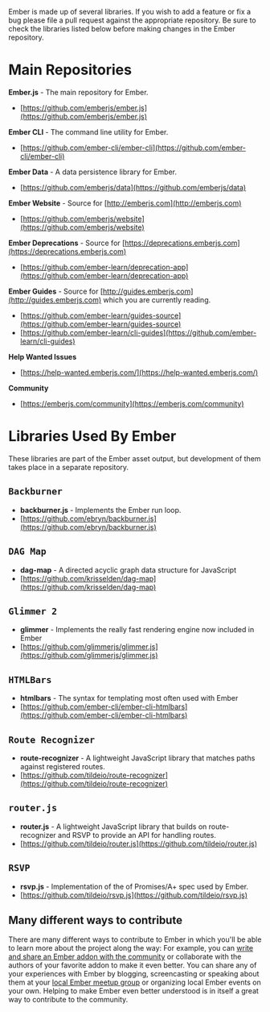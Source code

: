 Ember is made up of several libraries. If you wish to add a feature or fix a bug please file a pull request against the appropriate repository. Be sure to check the libraries listed below before making changes in the Ember repository.

# Main Repositories
**Ember.js** - The main repository for Ember.

* [https://github.com/emberjs/ember.js](https://github.com/emberjs/ember.js)

**Ember CLI** - The command line utility for Ember.

* [https://github.com/ember-cli/ember-cli](https://github.com/ember-cli/ember-cli)

**Ember Data** - A data persistence library for Ember.

* [https://github.com/emberjs/data](https://github.com/emberjs/data)

**Ember Website** - Source for [http://emberjs.com](http://emberjs.com)

* [https://github.com/emberjs/website](https://github.com/emberjs/website)

**Ember Deprecations** - Source for [https://deprecations.emberjs.com](https://deprecations.emberjs.com)
* [https://github.com/ember-learn/deprecation-app](https://github.com/ember-learn/deprecation-app)

**Ember Guides** - Source for [http://guides.emberjs.com](http://guides.emberjs.com) which you are currently reading.
* [https://github.com/ember-learn/guides-source](https://github.com/ember-learn/guides-source)
* [https://github.com/ember-learn/cli-guides](https://github.com/ember-learn/cli-guides)

**Help Wanted Issues**
* [https://help-wanted.emberjs.com/](https://help-wanted.emberjs.com/)

**Community**
* [https://emberjs.com/community](https://emberjs.com/community)

# Libraries Used By Ember

These libraries are part of the Ember asset output, but development of them takes place in a separate repository.

## `Backburner`
* **backburner.js** - Implements the Ember run loop.
* [https://github.com/ebryn/backburner.js](https://github.com/ebryn/backburner.js)

## `DAG Map`
* **dag-map** - A directed acyclic graph data structure for JavaScript
* [https://github.com/krisselden/dag-map](https://github.com/krisselden/dag-map)

## `Glimmer 2`
* **glimmer** - Implements the really fast rendering engine now included in Ember
* [https://github.com/glimmerjs/glimmer.js](https://github.com/glimmerjs/glimmer.js)


## `HTMLBars`
* **htmlbars** - The syntax for templating most often used with Ember
* [https://github.com/ember-cli/ember-cli-htmlbars](https://github.com/ember-cli/ember-cli-htmlbars)

## `Route Recognizer`

* **route-recognizer** - A lightweight JavaScript library that matches paths against registered routes.
* [https://github.com/tildeio/route-recognizer](https://github.com/tildeio/route-recognizer)

## `router.js`

* **router.js** - A lightweight JavaScript library that builds on route-recognizer and RSVP to provide an API for handling routes.
* [https://github.com/tildeio/router.js](https://github.com/tildeio/router.js)

## `RSVP`

* **rsvp.js** - Implementation of the of Promises/A+ spec used by Ember.
* [https://github.com/tildeio/rsvp.js](https://github.com/tildeio/rsvp.js)

## Many different ways to contribute
There are many different ways to contribute to Ember in which you'll be able to learn more about the project along the way: For example, you can [write and share an Ember addon with the community](https://ember-cli.com/extending/#developing-addons-and-blueprints) or collaborate with the authors of your favorite addon to make it even better. You can share any of your experiences with Ember by blogging, screencasting or speaking about them at your [local Ember meetup group](https://www.emberjs.com/community/meetups/) or organizing local Ember events on your own. Helping to make Ember even better understood is in itself a great way to contribute to the community.

